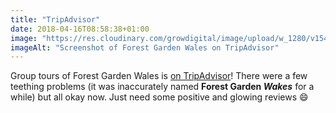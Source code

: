 ```yaml
---
title: "TripAdvisor"
date: 2018-04-16T08:58:38+01:00
image: "https://res.cloudinary.com/growdigital/image/upload/w_1280/v1544109666/trip-advisor-40778489604.png"
imageAlt: "Screenshot of Forest Garden Wales on TripAdvisor"
---
```


Group tours of Forest Garden Wales is [on TripAdvisor](https://www.tripadvisor.co.uk/Attraction_Review-g580438-d13991813-Reviews-Forest_Garden_Wales-Newcastle_Emlyn_Carmarthenshire_Wales.html)! There were a few teething problems (it was inaccurately named **Forest Garden _Wakes_** for a while) but all okay now. Just need some positive and glowing reviews 😄
